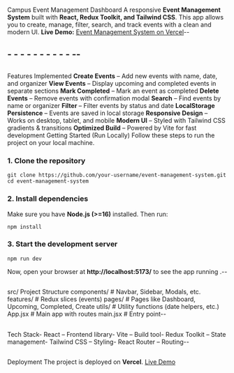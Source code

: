 # 
 Campus Event Management Dashboard
 A responsive **Event Management System** built with **React, Redux Toolkit, and Tailwind CSS**.
 This app allows you to create, manage, filter, search, and track events with a clean and modern UI.
 **Live Demo:** [Event Management System on
 Vercel](https://event-management-system-seven-omega.vercel.app/)--
## - - - - - - - - - - --
## 
 Features Implemented
 **Create Events** – Add new events with name, date, and organizer
 **View Events** – Display upcoming and completed events in separate sections
 **Mark Completed** – Mark an event as completed
 **Delete Events** – Remove events with confirmation modal
 **Search** – Find events by name or organizer
 **Filter** – Filter events by status and date
 **LocalStorage Persistence** – Events are saved in local storage
 **Responsive Design** – Works on desktop, tablet, and mobile
 **Modern UI** – Styled with Tailwind CSS gradients & transitions
 **Optimized Build** – Powered by Vite for fast development
 Getting Started (Run Locally)
 Follow these steps to run the project on your local machine.
 ### 1. Clone the repository
 ```
 git clone https://github.com/your-username/event-management-system.git
 cd event-management-system
 ```
 ### 2. Install dependencies
 Make sure you have **Node.js (>=16)** installed. Then run:
 ```
 npm install
 ```
 ### 3. Start the development server
 ```
 npm run dev
 ```
 Now, open your browser at **http://localhost:5173/** to see the app running .--
## 
src/
 Project Structure
 components/ # Navbar, Sidebar, Modals, etc.
 features/ # Redux slices (events)
 pages/ # Pages like Dashboard, Upcoming, Completed, Create
 utils/ # Utility functions (date helpers, etc.)
 App.jsx # Main app with routes
 main.jsx # Entry point--
## 
 Tech Stack- React – Frontend library- Vite – Build tool- Redux Toolkit – State management- Tailwind CSS – Styling- React Router – Routing--
## 
 Deployment
 The project is deployed on **Vercel**.
 [Live Demo](https://event-management-system-seven-omega.vercel.app/)
